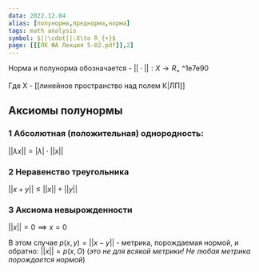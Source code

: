 ```yaml
---
data: 2022.12.04
alias: [полунорма,преднорма,норма]
tags: math analysis
symbol: $||\cdot||:X\to R_{+}$
page: [[[ЛК ФА Лекция 5-02.pdf]],2]
---
```

Норма и полунорма обозначается -
$||\cdot||:X\to R_{+}$ ^1e7e90

Где X - [[линейное пространство над полем К|ЛП]]

## Аксиомы полунормы
### 1 Абсолютная (положительная) однородность:
$||\lambda x||=|\lambda|\cdot ||x||$
### 2 Неравенство треугольника
$||x+y||\leq ||x||+||y||$
### 3 Аксиома невырожденности
$||x||=0\implies x=0$

В этом случае $p\left( x,y \right)=||x-y||$ - метрика, порождаемая нормой, и обратно:
$||x||=p(x,O)$ (*это не для всякой метрики! Не любая метрика порождается нормой*)
